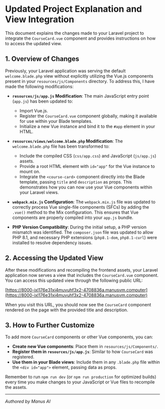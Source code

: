 # Updated Project Explanation and View Integration

This document explains the changes made to your Laravel project to integrate the `CourseCard.vue` component and provides instructions on how to access the updated view.

## 1. Overview of Changes

Previously, your Laravel application was serving the default `welcome.blade.php` view without explicitly utilizing the Vue.js components present in your `resources/js/Components` directory. To address this, I have made the following modifications:

-   **`resources/js/app.js` Modification**: The main JavaScript entry point (`app.js`) has been updated to:
    -   Import Vue.js.
    -   Register the `CourseCard.vue` component globally, making it available for use within your Blade templates.
    -   Initialize a new Vue instance and bind it to the `#app` element in your HTML.

-   **`resources/views/welcome.blade.php` Modification**: The `welcome.blade.php` file has been transformed to:
    -   Include the compiled CSS (`css/app.css`) and JavaScript (`js/app.js`) assets.
    -   Provide a root HTML element with `id="app"` for the Vue instance to mount on.
    -   Integrate the `<course-card>` component directly into the Blade template, passing `title` and `description` as props. This demonstrates how you can now use your Vue components within your Laravel views.

-   **`webpack.mix.js` Configuration**: The `webpack.mix.js` file was updated to correctly process Vue single-file components (SFCs) by adding the `.vue()` method to the Mix configuration. This ensures that Vue components are properly compiled into your `app.js` bundle.

-   **PHP Version Compatibility**: During the initial setup, a PHP version mismatch was identified. The `composer.json` file was updated to allow PHP 8.1, and necessary PHP extensions (`php8.1-dom`, `php8.1-curl`) were installed to resolve dependency issues.

## 2. Accessing the Updated View

After these modifications and recompiling the frontend assets, your Laravel application now serves a view that includes the `CourseCard.vue` component. You can access this updated view through the following public URL:

[https://8000-ixl176e31xi4muvuhf3x2-4708836a.manusvm.computer](https://8000-ixl176e31xi4muvuhf3x2-4708836a.manusvm.computer)

When you visit this URL, you should now see the `CourseCard` component rendered on the page with the provided title and description.

## 3. How to Further Customize

To add more `CourseCard` components or other Vue components, you can:

-   **Create new Vue components**: Place them in `resources/js/Components/`.
-   **Register them in `resources/js/app.js`**: Similar to how `CourseCard` was registered.
-   **Use them in your Blade views**: Include them in any `.blade.php` file within the `<div id="app">` element, passing data as props.

Remember to run `npm run dev` (or `npm run production` for optimized builds) every time you make changes to your JavaScript or Vue files to recompile the assets.

---

*Authored by Manus AI*

